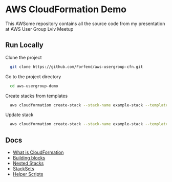 
# AWS CloudFormation Demo

This AWSome repository contains all the source code from my presentation at AWS User Group Lviv Meetup


## Run Locally

Clone the project

```bash
  git clone https://github.com/Forfend/aws-usergroup-cfn.git
```

Go to the project directory

```bash
  cd aws-usergroup-demo
```
Create stacks from templates

```bash
  aws cloudformation create-stack --stack-name example-stack --template-body file://cfn/exampple.yaml 
```
Update stack

```bash
  aws cloudformation create-stack --stack-name example-stack --template-body file://cfn/exampple.yaml
```


## Docs

 - [What is CloudFormation](https://docs.aws.amazon.com/AWSCloudFormation/latest/UserGuide/Welcome.html)
 - [Building blocks](https://docs.aws.amazon.com/AWSCloudFormation/latest/UserGuide/template-anatomy.html)
 - [Nested Stacks](https://docs.aws.amazon.com/AWSCloudFormation/latest/UserGuide/using-cfn-nested-stacks.html)
 - [StackSets](https://docs.aws.amazon.com/AWSCloudFormation/latest/UserGuide/what-is-cfnstacksets.html)
 - [Helper Scripts](https://docs.aws.amazon.com/AWSCloudFormation/latest/UserGuide/cfn-helper-scripts-reference.html)

